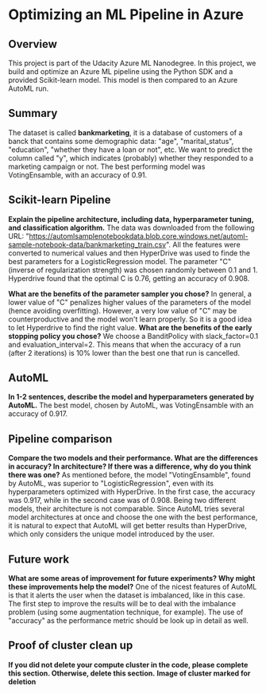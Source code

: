 # Optimizing an ML Pipeline in Azure

## Overview
This project is part of the Udacity Azure ML Nanodegree.
In this project, we build and optimize an Azure ML pipeline using the Python SDK and a provided Scikit-learn model.
This model is then compared to an Azure AutoML run.

## Summary
The dataset is called **bankmarketing**, it is a database of customers of a banck that contains some demographic data: "age", "marital_status", "education", "whether they have a loan or not", etc. We want to predict the column called "y", which indicates (probably) whether they responded to a marketing campaign or not.
The best performing model was VotingEnsamble, with an accuracy of 0.91.

## Scikit-learn Pipeline
**Explain the pipeline architecture, including data, hyperparameter tuning, and classification algorithm.**
The data was downloaded from the following URL: "https://automlsamplenotebookdata.blob.core.windows.net/automl-sample-notebook-data/bankmarketing_train.csv". All the features were converted to numerical values and then HyperDrive was used to finde the best parameters for a LogisticRegression model.
The parameter "C" (inverse of regularization strength) was chosen randomly between 0.1 and 1. 
Hyperdrive found that the optimal C is 0.76, getting an accuracy of 0.908.


**What are the benefits of the parameter sampler you chose?**
In general, a lower value of "C" penalizes higher values of the parameters of the model (hence avoiding overfitting). However, a very low value of "C" may be counterproductive and the model won't learn properly. So it is a good idea to let Hyperdrive to find the right value.
**What are the benefits of the early stopping policy you chose?**
We choose a BanditPolicy with slack_factor=0.1 and evaluation_interval=2. This means that when the accuracy of a run (after 2 iterations) is 10% lower than the best one that run is cancelled. 

## AutoML
**In 1-2 sentences, describe the model and hyperparameters generated by AutoML.**
The best model, chosen by AutoML, was VotingEnsamble with an accuracy of 0.917. 

## Pipeline comparison
**Compare the two models and their performance. What are the differences in accuracy? In architecture? If there was a difference, why do you think there was one?**
As mentioned before, the model "VotingEnsamble", found by AutoML, was superior to "LogisticRegression", even with its hyperparameters optimized with HyperDrive. In the first case, the accuracy was 0.917, while in the second case was of 0.908. Being two different models, their architecture is not comparable. 
Since AutoML tries several model architectures at once and choose the one with the best performance, it is natural to expect that AutoML will get better results than HyperDrive, which only considers the unique model introduced by the user.

## Future work
**What are some areas of improvement for future experiments? Why might these improvements help the model?**
One of the nicest features of AutoML is that it alerts the user when the dataset is imbalanced, like in this case. The first step to improve the results will be to deal with the imbalance problem (using some augmentation technique, for example).
The use of "accuracy" as the performance metric should be look up in detail as well.

## Proof of cluster clean up
**If you did not delete your compute cluster in the code, please complete this section. Otherwise, delete this section.**
**Image of cluster marked for deletion**
